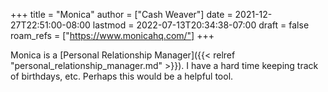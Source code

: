 +++
title = "Monica"
author = ["Cash Weaver"]
date = 2021-12-27T22:51:00-08:00
lastmod = 2022-07-13T20:34:38-07:00
draft = false
roam_refs = ["https://www.monicahq.com/"]
+++

Monica is a [Personal Relationship Manager]({{< relref "personal_relationship_manager.md" >}}). I have a hard time keeping track of birthdays, etc. Perhaps this would be a helpful tool.
